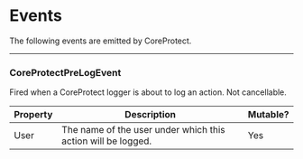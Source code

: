 # Events

The following events are emitted by CoreProtect.

---

### CoreProtectPreLogEvent

Fired when a CoreProtect logger is about to log an action. Not cancellable.

| Property | Description | Mutable? |
| --- | --- | --- |
| User | The name of the user under which this action will be logged. | Yes |
